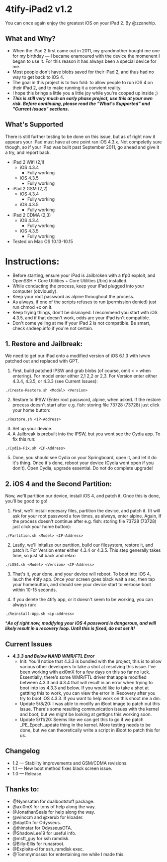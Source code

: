 # 4tify-iPad2 v1.2
You can once again enjoy the greatest iOS on your iPad 2. By @zzanehip.

## What and Why?

* When the iPad 2 first came out in 2011, my grandmother bought me one for my birthday — I became enamoured with the device the momenent I began to use it. For this reason it has always been a special device for me. 
* Most people don't have blobs saved for their iPad 2, and thus had no way to get back to iOS 4.
* The goal in this project is to two fold: to allow people to run iOS 4 on their iPad 2, and to make running it a convient reality.
* I hope this brings a little you a little joy while you're cooped up inside ;)   
* ***This is still very much an early phase project, use this at your own risk. Before continuing, please read the "What's Supported" and "Current Issues" sections.***

## What's Supported
There is still further testing to be done on this issue, but as of right now it appears your iPad must have at one point ran iOS 4.3.x. Not compeletly sure though, so if your iPad was built past September 2011, go ahead and give it a try, and report back.

* iPad 2 Wifi (2,1)
	* iOS 4.3.4
		* Fully working
	* iOS 4.3.5
		* Fully working
* iPad 2 GSM (2,2)
 	* iOS 4.3.4
		* Fully working
	* iOS 4.3.5
		* Fully working
* iPad 2 CDMA (2,3)
 	* iOS 4.3.4
		* Fully working
	* iOS 4.3.5
		* Fully working 
* Tested on Mac OS 10.13-10.15


#  Instructions:

- Before starting, ensure your iPad is Jailbroken with a tfp0 exploit, and OpenSSH + Core Utilities + Core Utilities (/bin) installed.
- While conducting the process, keep your iPad plugged into your computer (obviously).
- Keep your root password as alpine throughout the process. 
- As always, if one of the scripts refuses to run (permission denied) just run chmod +x on it.
- Keep trying things, don't be dismayed. I recommend you start with iOS 4.3.5, and if that doesn't work, odds are your iPad isn't compatible.
- Don't come yelling at me if your iPad 2 is not compatible. Be smart, check sndeep.info if you're not certain. 

##  1. Restore and Jailbreak:
We need to get our iPad onto a modified version of iOS 6.1.3 with lwvm patched out and replaced with GPT.

1. First, build patched IPSW and grab blobs (of course, omit < > when entering). For model enter either 2,1 2,2 or 2,3. For Version enter either 4.3.4, 4.3.5, or 4.3.3 (see Current Issues):

`./Create-Restore.sh <Model> <Version> `

2. Restore to IPSW (Enter root password, alpine, when asked. If the restore process doesn't start after e.g. fish: storing file 73728 (73728) just click your home button:		

`./Restore.sh <IP-Address>`

3. Set up your device.
4. A Jailbreak is prebuilt into the IPSW, but you wont see the Cydia app. To fix this run:

`./Cydia-Fix.sh <IP-Address>`	

5. Done, you should see Cydia on your Springboard, open it, and let it do it's thing. Once it's done, reboot your device (Cydia wont open if you don't). Open Cydia, upgrade essential. Do not do complete upgrade!

##  2. iOS 4 and the Second Partition:
Now, we'll partition our device, install iOS 4, and patch it. Once this is done, you'll be good to go!

1. First, we'll install necesary files, partition the device, and patch it. (It will ask for your root password a few times, as always, enter alpine. Again, If the  process doesn't continue after e.g. fish: storing file 73728 (73728) just click your home button):

`./Partition.sh <Model> <IP-Address>`

2. Lastly, we'll initalize our partition, build our filesystem, restore it, and patch it. For Version enter either 4.3.4 or 4.3.5. This step generally takes time, so just sit back and relax:	

`./iOS4.sh <Model> <Version> <IP-Address>`

3. That's it, your done, and your device will reboot. To boot into iOS 4, lauch the 4tify app. Once your screen goes black wait a sec, then tap your homebutton, and should see your device start to verbose boot within 10-15 seconds.

4. If you delete the 4tify app, or it doesn't seem to be working, you can always run:

`./Reinstall-App.sh <ip-address>`

****As of right now, modifying your iOS 4 password is dangerous, and will likely result in a recovery loop. Until this is fixed, do not set it!***

## Current Issues
* ***4.3.3 and Below NAND WMR/FTL Error*** 
	* Init: You'll notice that 4.3.3 is bundled with the project, this is to allow various other developers to take a shot at resolving this issue. I've been working with axi0mX for a few days on this so far no luck. Essentially, there's some WMR/FTL driver that apple modified between 4.3.3 and 4.3.4 that will result in an error when trying to boot into ios 4.3.3 and below. If you would like to take a shot at gettting this to work, you can view the error in iRecovery after you try to boot iOS 4.3.3. If you want to help work on this shoot me a dm.
	* Update 5/8/20: I was able to modify an iBoot image to patch out this issue. There's some resulting communication issues with the kernel and boot, but we might be looking at gettigns this working soon.
	* Update 5/11/20: Seems like we can get this to go if we patch _PE_Epoch_update thing in the kernel. More testing needs to be done, but we can theoretically write a script in iBoot to patch this for us. 

## Changelog
* 1.2 — Stability improvements and GSM/CDMA revisions. 
* 1.1 — New boot method fixes black screen issue. 
* 1.0 — Release. 


## Thanks to:
* @Nyansatan for dualbootstuff package.
* @axi0mX for tons of help along the way.
* @JonathanSeals for help along the way.
* @winocm and @xerub for kloader.
* @dayt0n for Odysseus.
* @thimstar for OdysseusOTA.
* @ShadowLee19 for useful info. 
* @msft_guy for ssh ramdisk.
* @Billy-Ellis for runasroot.
* @Exploite-d for ssh_ramdisk exec.
* @Tommymossss for entertaining me while I made this.
 
